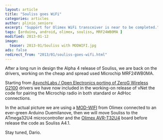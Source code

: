 ```yaml
---
layout: article
title: "Souliss goes WiFi"
categories: articles
author: plinio_seniore
excerpt: "Support for Olimex WiFi transceiver is near to be completed."
tags: [arduino, android, olimex, souliss, MRF24WB0MA ]
modified: 2013-01-12
image:
  teaser: 2013-01/Souliss with MODWIFI.jpg
ads: false  
redirect_from: "2013/01/souliss-goes-wifi.html"
---
```


After a long run in design the Alpha 4 release of Souliss, we are back on the drivers, working on the cheap and spread used Microchip MRF24WB0MA.

Starting from [AsynchLabs / Open Electronics porting of ZeroG Wireless G2100](http://code.google.com/p/wifi-shield-oe/downloads/list) drivers we have now included in the working-on release of vNet the code for pairing the Microchip radio in both standard or AdHoc connections.

In the actual picture we are using a [MOD-WIFI](https://www.olimex.com/Products/Duino/AVR/AVR-T32U4/) from Olimex connected to an ever-green Arduino Duemilanove, then we will move Souliss to the ATmega32U4 microcontroller and the [Olimex AVR-T32U4](https://www.olimex.com/Products/Modules/Ethernet/MOD-WIFI) board before release the code as Souliss A4.1.

Stay tuned,
Dario.